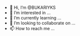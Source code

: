 - 👋 Hi, I’m @BUKARIYKS
- 👀 I’m interested in ...
- 🌱 I’m currently learning ...
- 💞️ I’m looking to collaborate on ...
- 📫 How to reach me ...

<!---
BUKARIYKS/BUKARIYKS is a ✨ special ✨ repository because its `README.md` (this file) appears on your GitHub profile.
You can click the Preview link to take a look at your changes.
--->
